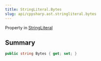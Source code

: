 ```yaml
---
title: StringLiteral.Bytes
slug: api/cppsharp.ast.stringliteral.bytes
---
```

Property in [StringLiteral](/api/cppsharp/ast/stringliteral)

## Summary



```csharp
public string Bytes { get; set; }
```

